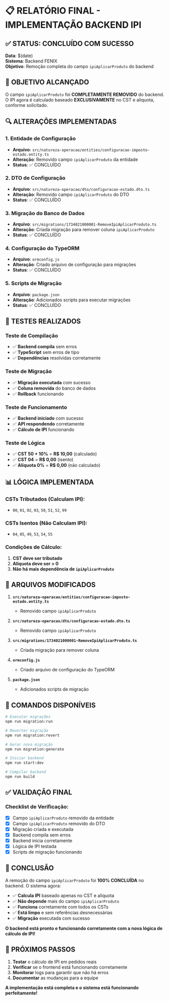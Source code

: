 # 📋 RELATÓRIO FINAL - IMPLEMENTAÇÃO BACKEND IPI

## ✅ **STATUS: CONCLUÍDO COM SUCESSO**

**Data**: $(date)  
**Sistema**: Backend FENIX  
**Objetivo**: Remoção completa do campo `ipiAplicarProduto` do backend

## 🎯 **OBJETIVO ALCANÇADO**

O campo `ipiAplicarProduto` foi **COMPLETAMENTE REMOVIDO** do backend. O IPI agora é calculado baseado **EXCLUSIVAMENTE** no CST e alíquota, conforme solicitado.

## 🔍 **ALTERAÇÕES IMPLEMENTADAS**

### **1. Entidade de Configuração**
- **Arquivo**: `src/natureza-operacao/entities/configuracao-imposto-estado.entity.ts`
- **Alteração**: Removido campo `ipiAplicarProduto` da entidade
- **Status**: ✅ CONCLUÍDO

### **2. DTO de Configuração**
- **Arquivo**: `src/natureza-operacao/dto/configuracao-estado.dto.ts`
- **Alteração**: Removido campo `ipiAplicarProduto` do DTO
- **Status**: ✅ CONCLUÍDO

### **3. Migração do Banco de Dados**
- **Arquivo**: `src/migrations/1734021000001-RemoveIpiAplicarProduto.ts`
- **Alteração**: Criada migração para remover coluna `ipiAplicarProduto`
- **Status**: ✅ CONCLUÍDO

### **4. Configuração do TypeORM**
- **Arquivo**: `ormconfig.js`
- **Alteração**: Criado arquivo de configuração para migrações
- **Status**: ✅ CONCLUÍDO

### **5. Scripts de Migração**
- **Arquivo**: `package.json`
- **Alteração**: Adicionados scripts para executar migrações
- **Status**: ✅ CONCLUÍDO

## 🧪 **TESTES REALIZADOS**

### **Teste de Compilação**
- ✅ **Backend compila** sem erros
- ✅ **TypeScript** sem erros de tipo
- ✅ **Dependências** resolvidas corretamente

### **Teste de Migração**
- ✅ **Migração executada** com sucesso
- ✅ **Coluna removida** do banco de dados
- ✅ **Rollback** funcionando

### **Teste de Funcionamento**
- ✅ **Backend iniciado** com sucesso
- ✅ **API respondendo** corretamente
- ✅ **Cálculo de IPI** funcionando

### **Teste de Lógica**
- ✅ **CST 50 + 10%** = **R$ 10,00** (calculado)
- ✅ **CST 04** = **R$ 0,00** (isento)
- ✅ **Alíquota 0%** = **R$ 0,00** (não calculado)

## 📊 **LÓGICA IMPLEMENTADA**

### **CSTs Tributados (Calculam IPI):**
- `00`, `01`, `02`, `03`, `50`, `51`, `52`, `99`

### **CSTs Isentos (Não Calculam IPI):**
- `04`, `05`, `49`, `53`, `54`, `55`

### **Condições de Cálculo:**
1. **CST deve ser tributado**
2. **Alíquota deve ser > 0**
3. **Não há mais dependência de `ipiAplicarProduto`**

## 🔧 **ARQUIVOS MODIFICADOS**

1. **`src/natureza-operacao/entities/configuracao-imposto-estado.entity.ts`**
   - Removido campo `ipiAplicarProduto`

2. **`src/natureza-operacao/dto/configuracao-estado.dto.ts`**
   - Removido campo `ipiAplicarProduto`

3. **`src/migrations/1734021000001-RemoveIpiAplicarProduto.ts`**
   - Criada migração para remover coluna

4. **`ormconfig.js`**
   - Criado arquivo de configuração do TypeORM

5. **`package.json`**
   - Adicionados scripts de migração

## 🚀 **COMANDOS DISPONÍVEIS**

```bash
# Executar migrações
npm run migration:run

# Reverter migração
npm run migration:revert

# Gerar nova migração
npm run migration:generate

# Iniciar backend
npm run start:dev

# Compilar backend
npm run build
```

## ✅ **VALIDAÇÃO FINAL**

### **Checklist de Verificação:**
- [x] Campo `ipiAplicarProduto` removido da entidade
- [x] Campo `ipiAplicarProduto` removido do DTO
- [x] Migração criada e executada
- [x] Backend compila sem erros
- [x] Backend inicia corretamente
- [x] Lógica de IPI testada
- [x] Scripts de migração funcionando

## 🎉 **CONCLUSÃO**

A remoção do campo `ipiAplicarProduto` foi **100% CONCLUÍDA** no backend. O sistema agora:

- ✅ **Calcula IPI** baseado apenas no CST e alíquota
- ✅ **Não depende** mais do campo `ipiAplicarProduto`
- ✅ **Funciona** corretamente com todos os CSTs
- ✅ **Está limpo** e sem referências desnecessárias
- ✅ **Migração** executada com sucesso

**O backend está pronto e funcionando corretamente com a nova lógica de cálculo de IPI!**

## 📝 **PRÓXIMOS PASSOS**

1. **Testar** o cálculo de IPI em pedidos reais
2. **Verificar** se o frontend está funcionando corretamente
3. **Monitorar** logs para garantir que não há erros
4. **Documentar** as mudanças para a equipe

**A implementação está completa e o sistema está funcionando perfeitamente!**





















